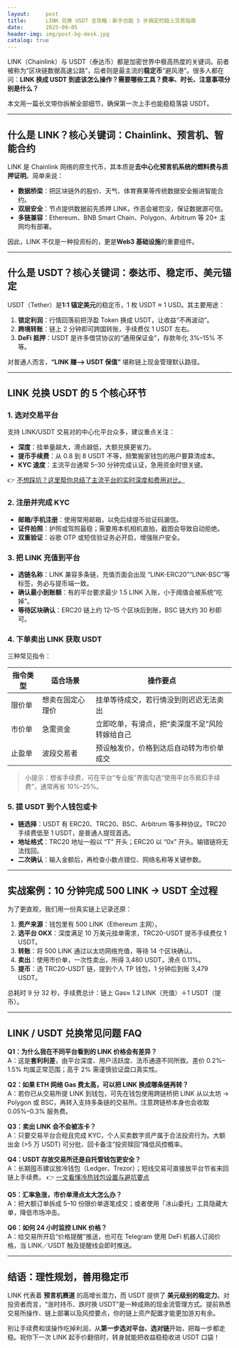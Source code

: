 ```yaml
---
layout:     post
title:      LINK 兑换 USDT 全攻略：新手也能 5 步搞定的链上交易指南
date:       2025-09-05
header-img: img/post-bg-desk.jpg
catalog: true
---
```


LINK（Chainlink）与 USDT（泰达币）都是加密世界中极高热度的关键词。前者被称为“区块链数据高速公路”，后者则是最主流的**稳定币**“避风港”。很多人都在问：**LINK 换成 USDT 到底该怎么操作？需要哪些工具？费率、时长、注意事项分别是什么？**

本文用一篇长文带你拆解全部细节，确保第一次上手也能稳稳落袋 USDT。

---

## 什么是 LINK？核心关键词：Chainlink、预言机、智能合约

LINK 是 Chainlink 网络的原生代币，其本质是**去中心化预言机系统的燃料费与质押证明**。简单来说：

- **数据桥梁**：把区块链外的股价、天气、体育赛果等传统数据安全搬进智能合约。
- **双层安全**：节点提供数据前先质押 LINK，作恶会被罚没，保证数据源可信。
- **多链兼容**：Ethereum、BNB Smart Chain、Polygon、Arbitrum 等 20+ 主网均有部署。

因此，LINK 不仅是一种投资标的，更是**Web3 基础设施**的重要组件。

---

## 什么是 USDT？核心关键词：泰达币、稳定币、美元锚定

USDT（Tether）是**1:1 锚定美元**的稳定币，1 枚 USDT ≈ 1 USD。其主要用途：

1. **锁定利润**：行情回落前把浮盈 Token 换成 USDT，让收益“不再波动”。
2. **跨境转账**：链上 2 分钟即可跨国转账，手续费仅 1 USDT 左右。
3. **DeFi 抵押**：USDT 是许多借贷协议的“通用保证金”，存款年化 3%–15% 不等。

对普通人而言，**“LINK 赚—> USDT 保值”** 堪称链上现金管理默认路径。

---

## LINK 兑换 USDT 的 5 个核心环节

### 1. 选对交易平台  
支持 LINK/USDT 交易对的中心化平台众多，建议重点关注：

- **深度**：挂单量越大，滑点越低，大额兑换更省力。
- **提币手续费**：从 0.8 到 8 USDT 不等，频繁搬家钱包的用户要算清成本。
- **KYC 速度**：主流平台通常 5–30 分钟完成认证，急用资金时很关键。

👉 [不想踩坑？这里帮你总结了主流平台的实时深度和费用对比。](https://okxdog.com/)

### 2. 注册并完成 KYC  
- **邮箱/手机注册**：使用常用邮箱，以免后续提币验证码漏信。
- **证件拍照**：护照或驾照最稳；需要用本机相机直拍，截图会导致自动拒绝。
- **双重验证**：谷歌 OTP 或短信验证务必开启，增强账户安全。

### 3. 把 LINK 充值到平台  
- **选链名称**：LINK 兼容多条链，充值页面会出现 “LINK-ERC20”“LINK-BSC”等标签，务必与提币端一致。
- **确认最小到账额**：有的平台要求最少 1.5 LINK 入账，小于阈值会被系统“吃掉”。
- **等待区块确认**：ERC20 链上约 12–15 个区块后到账，BSC 链大约 30 秒即可。

### 4. 下单卖出 LINK 获取 USDT  
三种常见指令：

| 指令类型 | 适合场景 | 操作要点 |
| --- | --- | --- |
| 限价单 | 想卖在固定心理价 | 挂单等待成交，若行情没到则迟迟无法卖出 |
| 市价单 | 急需资金 | 立即吃单，有滑点，把“卖深度不足”风险转嫁给自己 |
| 止盈单 | 波段交易者 | 预设触发价，价格到达后自动转为市价单成交 |

> 小提示：想省手续费，可在平台“专业版”界面勾选“使用平台币抵扣手续费”，通常再省 10%–25%。

### 5. 提 USDT 到个人钱包或卡  
- **链选择**：USDT 有 ERC20、TRC20、BSC、Arbitrum 等多种协议。TRC20 手续费低至 1 USDT，是普通人提现首选。
- **地址格式**：TRC20 地址一般以 “T” 开头；ERC20 以 “0x” 开头。输错链将无法找回。
- **二次确认**：输入金额后，再检查小数点错位、网络名称等关键参数。

---

## 实战案例：10 分钟完成 500 LINK → USDT 全过程

为了更直观，我们用一份真实链上记录还原：

1. **资产来源**：钱包里有 500 LINK（Ethereum 主网）。
2. **选平台 OKX**：深度满足 10 万美元挂单需求，TRC20-USDT 提币手续费仅 1 USDT。
3. **转账**：将 500 LINK 通过以太坊网络充值，等待 14 个区块确认。
4. **卖出**：使用市价单，一次性卖出，所得 3,480 USDT，滑点 0.11%。
5. **提币**：选 TRC20-USDT 链，提到个人 TP 钱包，1 分钟后到账 3,479 USDT。

总耗时 9 分 32 秒，手续费总计：链上 Gas≈ 1.2 LINK（充值）＋1 USDT（提币）。

---

## LINK / USDT 兑换常见问题 FAQ

**Q1：为什么我在不同平台看到的 LINK 价格会有差异？**  
A：这是**套利利差**，由平台深度、用户活跃度、法币通道不同所致。差价 0.2%–1.5% 均属正常范围；高于 2% 需谨慎验证盘口真实性。

**Q2：如果 ETH 网络 Gas 费太高，可以把 LINK 换成哪条链再转？**  
A：若你已从交易所提 LINK 到钱包，可先在钱包使用跨链桥把 LINK 从以太坊 → Polygon 或 BSC，再转入支持多条链的交易所。注意跨链桥本身也会收取 0.05%–0.3% 服务费。

**Q3：卖出 LINK 会不会被冻卡？**  
A：只要交易平台合规且完成 KYC，个人买卖数字资产属于合法投资行为。大额出金 (>5 万 USDT) 可分批、回卡备注“投资赎回”降低风控概率。

**Q4：USDT 存放交易所还是自托管钱包更安全？**  
A：长期囤币建议放冷钱包（Ledger、Trezor）；短线交易可直接放平台节省来回链上手续费。 👉 [一文看懂冷热钱包设置与避坑要点](https://okxdog.com/)

**Q5：汇率急涨，市价单滑点太大怎么办？**  
A：把大额订单拆成 5–10 份限价单逐笔成交；或者使用「冰山委托」工具隐藏大单，降低市场冲击。

**Q6：如何 24 小时监控 LINK 价格？**  
A：给交易所开启“价格提醒”推送，也可在 Telegram 使用 DeFi 机器人订阅价格，当 LINK／USDT 触及提醒线会即时推送。

---

## 结语：理性规划，善用稳定币

LINK 代表着 **预言机赛道** 的高增长潜力，而 USDT 提供了 **美元级别的稳定力**。对投资者而言，“涨时持币、跌时换 USDT”是一种成熟的现金流管理方式。提前熟悉交易所操作、链上部署以及风控要点，你的链上资产配置才能更加游刃有余。

别让手续费和误操作吃掉利润，从**第一步选对平台、选对链**开始，把每一步都走稳。祝你下一次 LINK 起手价翻倍时，转身就能把收益稳稳收进 USDT 口袋！